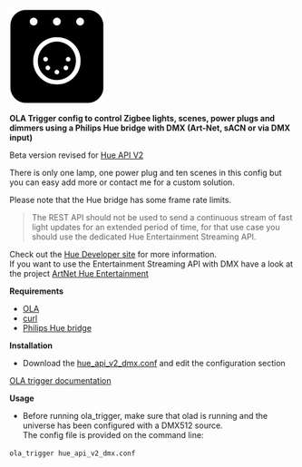 ![DMX-Hue](dmx-hue.png)

**OLA Trigger config to control Zigbee lights, scenes, power plugs and dimmers using a Philips Hue bridge with DMX (Art-Net, sACN or via DMX input)**

Beta version revised for [Hue API V2](https://developers.meethue.com/new-hue-api/)  

There is only one lamp, one power plug and ten scenes in this config but you can easy add more or contact me for a custom solution.  
  
Please note that the Hue bridge has some frame rate limits.
> The REST API should not be used to send a continuous stream of fast light updates for an extended period of time,
for that use case you should use the dedicated Hue Entertainment Streaming API.  

Check out the [Hue Developer site](https://developers.meethue.com) for more information.  
If you want to use the Entertainment Streaming API with DMX have a look at the project [ArtNet Hue Entertainment](https://github.com/jeffreykog/artnet-hue-entertainment)


**Requirements**

* [OLA](https://www.openlighting.org/ola/)
* [curl](https://curl.haxx.se/)
* [Philips Hue bridge](https://www2.meethue.com)  

**Installation**
  
* Download the [hue_api_v2_dmx.conf](hue_api_v2_dmx.conf) and edit the configuration section

[OLA trigger documentation](https://www.openlighting.org/ola/advanced-topics/ola-dmx-trigger/)

**Usage** 

* Before running ola_trigger, make sure that olad is running and the universe has been configured with a DMX512 source.  
The config file is provided on the command line:

`ola_trigger hue_api_v2_dmx.conf`
